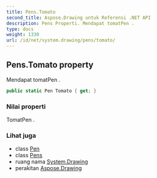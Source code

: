 ```yaml
---
title: Pens.Tomato
second_title: Aspose.Drawing untuk Referensi .NET API
description: Pens Properti. Mendapat tomatPen .
type: docs
weight: 1330
url: /id/net/system.drawing/pens/tomato/
---
```

## Pens.Tomato property

Mendapat tomatPen .

```csharp
public static Pen Tomato { get; }
```

### Nilai properti

TomatPen .

### Lihat juga

* class [Pen](../../pen/)
* class [Pens](../)
* ruang nama [System.Drawing](../../pens/)
* perakitan [Aspose.Drawing](../../../)


